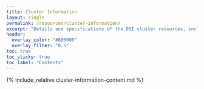 ```yaml
---
title: Cluster Information
layout: single
permalink: /resources/cluster-information/
excerpt: "Details and specifications of the DSI cluster resources, including CPU, GPU, and storage information."
header:
  overlay_color: "#800000"
  overlay_filter: "0.5"
toc: true
toc_sticky: true
toc_label: "Contents"
---
```


{% include_relative cluster-information-content.md %}